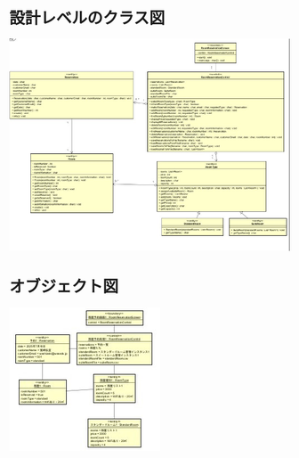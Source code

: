 # 設計レベルのクラス図
![クラス図](https://github.com/YuIto1/Software5/blob/main/HRS/Classes/%E3%82%AF%E3%83%A9%E3%82%B9%E5%9B%B3(%E8%A8%AD%E8%A8%88%E3%83%AC%E3%83%99%E3%83%AB).jpg)

# オブジェクト図
![オブジェクト図](https://github.com/YuIto1/Software5/blob/main/HRS/Classes/%E3%82%AA%E3%83%96%E3%82%B8%E3%82%A7%E3%82%AF%E3%83%88%E5%9B%B3(%E8%A8%AD%E8%A8%88%E3%83%AC%E3%83%99%E3%83%AB).jpg)
